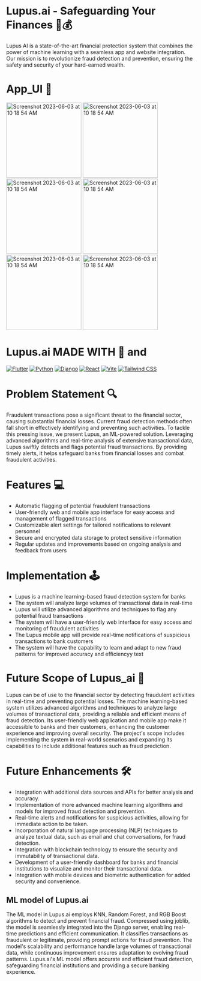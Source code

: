 # Lupus.ai - Safeguarding Your Finances 💱💰

Lupus AI is a state-of-the-art financial protection system that combines the power of machine learning with a seamless app and website integration. Our mission is to revolutionize fraud detection and prevention, ensuring the safety and security of your hard-earned wealth.

# App_UI 📱
 
<img width="200" alt="Screenshot 2023-06-03 at 10 18 54 AM" src="https://github.com/mkswagger/lupus_ai/assets/34826479/693b9573-a468-42b8-b608-56fb15f0fed2">
<img width="200" alt="Screenshot 2023-06-03 at 10 18 54 AM" src="https://github.com/mkswagger/lupus_ai/assets/34826479/3797c619-33b8-4ff3-a4b5-021f84528393">
<img width="200" alt="Screenshot 2023-06-03 at 10 18 54 AM" src="https://github.com/mkswagger/lupus_ai/assets/34826479/e3b7ecb8-c61a-4d2f-b6eb-4eff2e7bfe74">
<img width="200" alt="Screenshot 2023-06-03 at 10 18 54 AM" src="https://github.com/mkswagger/lupus_ai/assets/34826479/5125b712-ffab-4ebd-8e85-af389d50e7c8">

<img width="200" alt="Screenshot 2023-06-03 at 10 18 54 AM" src="https://github.com/mkswagger/lupus_ai/assets/34826479/e534e939-114f-41bb-84e7-0612587b70e9">
<img width="200" alt="Screenshot 2023-06-03 at 10 18 54 AM" src="https://github.com/mkswagger/lupus_ai/assets/34826479/a5c5a24b-0b49-407d-9359-0439dfa880ed">

# Lupus.ai MADE WITH 💜 and 

[![Flutter](https://img.shields.io/badge/Flutter-2.0-blue.svg?logo=flutter&logoColor=white&color=02569B)](https://flutter.dev)
[![Python](https://img.shields.io/badge/Python-3.9-blue.svg?logo=python&logoColor=white&color=3776AB)](https://www.python.org)
[![Django](https://img.shields.io/badge/Django-3.2-blue.svg?logo=django&logoColor=white&color=092E20)](https://www.djangoproject.com)
[![React](https://img.shields.io/badge/React-17.0-blue.svg?logo=react&logoColor=white&color=61DAFB)](https://reactjs.org)
[![Vite](https://img.shields.io/badge/Vite-2.6-blue.svg?logo=vite&logoColor=white&color=646CFF)](https://vitejs.dev)
[![Tailwind CSS](https://img.shields.io/badge/Tailwind_CSS-2.2-blue.svg?logo=tailwind-css&logoColor=white&color=38B2AC)](https://tailwindcss.com)


# Problem Statement 🔍

Fraudulent transactions pose a significant threat to the financial sector, causing substantial financial losses. Current fraud detection methods often fall short in effectively identifying and preventing such activities. To tackle this pressing issue, we present Lupus, an ML-powered solution. Leveraging advanced algorithms and real-time analysis of extensive transactional data, Lupus swiftly detects and flags potential fraud transactions. By providing timely alerts, it helps safeguard banks from financial losses and combat fraudulent activities.

# Features 💻

- Automatic flagging of potential fraudulent transactions
- User-friendly web and mobile app interface for easy access and management of flagged transactions
- Customizable alert settings for tailored notifications to relevant personnel
- Secure and encrypted data storage to protect sensitive information
- Regular updates and improvements based on ongoing analysis and feedback from users


# Implementation 🕹

- Lupus is a machine learning-based fraud detection system for banks
- The system will analyze large volumes of transactional data in real-time
- Lupus will utilize advanced algorithms and techniques to flag any potential fraud transactions
- The system will have a user-friendly web interface for easy access and monitoring of fraudulent activities
- The Lupus mobile app will provide real-time notifications of suspicious transactions to bank customers
- The system will have the capability to learn and adapt to new fraud patterns for improved accuracy and efficiencyy text

# Future Scope of Lupus_ai 🔬

Lupus can be of use to the financial sector by detecting fraudulent activities in real-time and preventing potential losses. The machine learning-based system utilizes advanced algorithms and techniques to analyze large volumes of transactional data, providing a reliable and efficient means of fraud detection. Its user-friendly web application and mobile app make it accessible to banks and their customers, enhancing the customer experience and improving overall security. The project's scope includes implementing the system in real-world scenarios and expanding its capabilities to include additional features such as fraud prediction.

# Future Enhancements 🛠

- Integration with additional data sources and APIs for better analysis and accuracy.
- Implementation of more advanced machine learning algorithms and models for improved fraud detection and prevention.
- Real-time alerts and notifications for suspicious activities, allowing for immediate action to be taken.
- Incorporation of natural language processing (NLP) techniques to analyze textual data, such as email and chat conversations, for fraud detection.
- Integration with blockchain technology to ensure the security and immutability of transactional data.
- Development of a user-friendly dashboard for banks and financial institutions to visualize and monitor their transactional data.
- Integration with mobile devices and biometric authentication for added security and convenience.


## ML model of Lupus.ai

The ML model in Lupus.ai employs KNN, Random Forest, and RGB Boost algorithms to detect and prevent financial fraud. Compressed using joblib, the model is seamlessly integrated into the Django server, enabling real-time predictions and efficient communication. It classifies transactions as fraudulent or legitimate, providing prompt actions for fraud prevention. The model's scalability and performance handle large volumes of transactional data, while continuous improvement ensures adaptation to evolving fraud patterns. Lupus.ai's ML model offers accurate and efficient fraud detection, safeguarding financial institutions and providing a secure banking experience.










